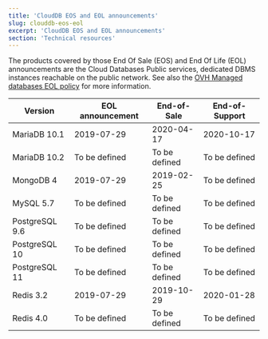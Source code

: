 ```yaml
---
title: 'CloudDB EOS and EOL announcements'
slug: clouddb-eos-eol
excerpt: 'CloudDB EOS and EOL announcements'
section: 'Technical resources'
---
```


The products covered by those End Of Sale (EOS) and End Of Life (EOL) announcements are the Cloud Databases Public services, dedicated DBMS instances reachable on the public network. See also the [OVH Managed databases EOL policy](../eol-policy/guide.en-gb.md) for more information.

|Version|EOL announcement|End-of-Sale|End-of-Support|
|---|---|---|---|
|MariaDB 10.1|2019-07-29|2020-04-17|2020-10-17|
|MariaDB 10.2|To be defined|To be defined|To be defined|
|MongoDB 4|2019-07-29|2019-02-25|To be defined|
|MySQL 5.7|To be defined|To be defined|To be defined|
|PostgreSQL 9.6|To be defined|To be defined|To be defined|
|PostgreSQL 10|To be defined|To be defined|To be defined|
|PostgreSQL 11|To be defined|To be defined|To be defined|
|Redis 3.2|2019-07-29|2019-10-29|2020-01-28|
|Redis 4.0|To be defined|To be defined|To be defined|
